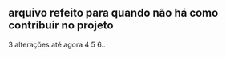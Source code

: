 ## arquivo refeito para quando não há como contribuir no projeto 

3 alterações até agora 
4  5  6..
